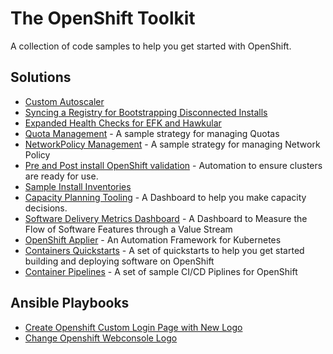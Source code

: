 # The OpenShift Toolkit

A collection of code samples to help you get started with OpenShift.

## Solutions

* [Custom Autoscaler](./custom-autoscaler/)
* [Syncing a Registry for Bootstrapping Disconnected Installs](./disconnected_registry/)
* [Expanded Health Checks for EFK and Hawkular](./health_check/)
* [Quota Management](./quota-management/) - A sample strategy for managing Quotas
* [NetworkPolicy Management](./networkpolicy/) - A sample strategy for managing Network Policy
* [Pre and Post install OpenShift validation](./validation/) - Automation to ensure clusters are ready for use.
* [Sample Install Inventories](./install/)
* [Capacity Planning Tooling](./capacity-dashboard/) - A Dashboard to help you make capacity decisions.
* [Software Delivery Metrics Dashboard](https://github.com/redhat-cop/mdt-quickstart.git) - A Dashboard to Measure the Flow of Software Features through a Value Stream
* [OpenShift Applier](https://github.com/redhat-cop/openshift-applier.git) - An Automation Framework for Kubernetes
* [Containers Quickstarts](https://github.com/redhat-cop/containers-quickstarts.git) - A set of quickstarts to help you get started building and deploying software on OpenShift
* [Container Pipelines](https://github.com/redhat-cop/container-pipelines.git) - A set of sample CI/CD Piplines for OpenShift

## Ansible Playbooks

* [Create Openshift Custom Login Page with New Logo](./branding/ansible-playbook-openshift-custom-login-page/)
* [Change Openshift Webconsole Logo](./branding/ansible-playbook-openshift-custom-webconsole-logo/)
